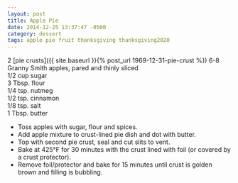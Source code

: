 ```yaml
---
layout: post
title: Apple Pie
date: 2014-12-25 13:37:47 -0500
category: dessert
tags: apple pie fruit thanksgiving thanksgiving2020
---
```

2 [pie crusts]({{ site.baseurl }}{% post_url 1969-12-31-pie-crust %})
6-8 Granny Smith apples, pared and thinly sliced  
1/2 cup sugar  
3 Tbsp. flour  
1/4 tsp. nutmeg  
1/2 tsp. cinnamon  
1/8 tsp. salt  
1 Tbsp. butter  

  * Toss apples with sugar, flour and spices.
  * Add apple mixture to crust-lined pie dish and dot with butter.
  * Top with second pie crust, seal and cut slits to vent.
  * Bake at 425°F for 30 minutes with the crust lined with foil (or covered by a crust protector).
  * Remove foil/protector and bake for 15 minutes until crust is golden brown and filling is bubbling.

